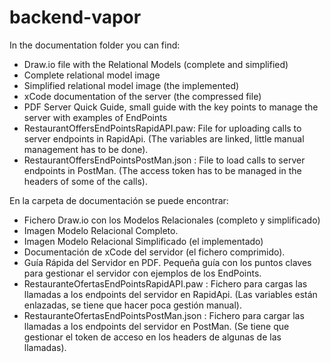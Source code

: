 # backend-vapor

In the documentation folder you can find:
- Draw.io file with the Relational Models (complete and simplified)
- Complete relational model image
- Simplified relational model image (the implemented)
- xCode documentation of the server (the compressed file)
- PDF Server Quick Guide, small guide with the key points to manage the server with examples of EndPoints
- RestaurantOffersEndPointsRapidAPI.paw: File for uploading calls to server endpoints in RapidApi. (The variables are linked, little manual management has to be done).
- RestaurantOffersEndPointsPostMan.json : File to load calls to server endpoints in PostMan. (The access token has to be managed in the headers of some of the calls).

En la carpeta de documentación se puede encontrar:
- Fichero Draw.io  con los Modelos Relacionales (completo y simplificado)
- Imagen Modelo Relacional Completo.
- Imagen Modelo Relacional Simplificado (el implementado)
- Documentación de xCode del servidor (el fichero comprimido).
- Guía Rápida del Servidor en PDF. Pequeña guía con los puntos claves para gestionar el servidor con ejemplos de los EndPoints.
- RestauranteOfertasEndPointsRapidAPI.paw : Fichero para cargas las llamadas a los endpoints del servidor en RapidApi. (Las variables están enlazadas, se tiene que hacer poca gestión manual).
- RestauranteOfertasEndPointsPostMan.json : Fichero para cargar las llamadas a los endpoints del servidor en PostMan. (Se tiene que gestionar el token de acceso en los headers de algunas de las llamadas). 
